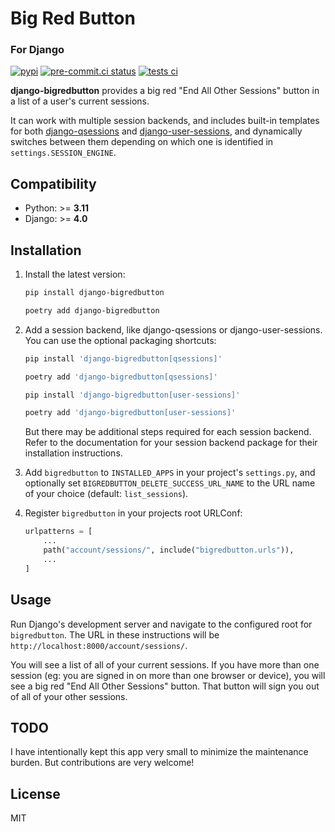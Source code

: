 # Big Red Button

### For Django

[![pypi](https://img.shields.io/pypi/v/django-bigredbutton.svg)](https://pypi.python.org/pypi/django-bigredbutton/)
[![pre-commit.ci status](https://results.pre-commit.ci/badge/github/blag/django-bigredbutton/main.svg)](https://results.pre-commit.ci/latest/github/blag/django-bigredbutton/main)
[![tests ci](https://github.com/blag/django-bigredbutton/workflows/tests/badge.svg)](https://github.com/blag/django-bigredbutton/actions)

**django-bigredbutton** provides a big red "End All Other Sessions" button in a list of a user's current sessions.

It can work with multiple session backends, and includes built-in templates for both [django-qsessions](https://pypi.org/project/django-qsessions) and [django-user-sessions](https://pypi.org/project/django-user-sessions), and dynamically switches between them depending on which one is identified in `settings.SESSION_ENGINE`.

## Compatibility

- Python: >= **3.11**
- Django: >= **4.0**

## Installation

1. Install the latest version:

   ```sh
   pip install django-bigredbutton
   ```

   ```sh
   poetry add django-bigredbutton
   ```

2. Add a session backend, like django-qsessions or django-user-sessions. You can
   use the optional packaging shortcuts:

   ```sh
   pip install 'django-bigredbutton[qsessions]'
   ```

   ```sh
   poetry add 'django-bigredbutton[qsessions]'
   ```

   ```sh
   pip install 'django-bigredbutton[user-sessions]'
   ```

   ```sh
   poetry add 'django-bigredbutton[user-sessions]'
   ```

   But there may be additional steps required for each session backend. Refer
   to the documentation for your session backend package for their installation
   instructions.

3. Add `bigredbutton` to `INSTALLED_APPS` in your project's `settings.py`, and
   optionally set `BIGREDBUTTON_DELETE_SUCCESS_URL_NAME` to the URL name of
   your choice (default: `list_sessions`).

4. Register `bigredbutton` in your projects root URLConf:

   ```python
   urlpatterns = [
       ...
       path("account/sessions/", include("bigredbutton.urls")),
       ...
   ]
   ```

## Usage

Run Django's development server and navigate to the configured root for
`bigredbutton`. The URL in these instructions will be
`http://localhost:8000/account/sessions/`.

You will see a list of all of your current sessions. If you have more than one
session (eg: you are signed in on more than one browser or device), you will
see a big red "End All Other Sessions" button. That button will sign you out of
all of your other sessions.

## TODO

I have intentionally kept this app very small to minimize the maintenance
burden. But contributions are very welcome!

## License

MIT

